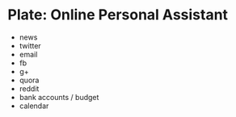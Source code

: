 # Plate: Online Personal Assistant

* news
* twitter
* email
* fb
* g+
* quora
* reddit
* bank accounts / budget
* calendar

